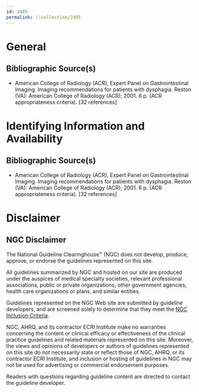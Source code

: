 ```yaml
---
id: 2485
permalink: /:collection/2485
---
```


# General

## Bibliographic Source(s)

- American College of Radiology (ACR), Expert Panel on Gastrointestinal Imaging. Imaging recommendations for patients with dysphagia. Reston (VA): American College of Radiology (ACR); 2001. 6 p. (ACR appropriateness criteria). [32 references]

# Identifying Information and Availability

## Bibliographic Source(s)

- American College of Radiology (ACR), Expert Panel on Gastrointestinal Imaging. Imaging recommendations for patients with dysphagia. Reston (VA): American College of Radiology (ACR); 2001. 6 p. (ACR appropriateness criteria). [32 references]

# Disclaimer

## NGC Disclaimer

The National Guideline Clearinghouse™ (NGC) does not develop, produce, approve, or endorse the guidelines represented on this site.

All guidelines summarized by NGC and hosted on our site are produced under the auspices of medical specialty societies, relevant professional associations, public or private organizations, other government agencies, health care organizations or plans, and similar entities.

Guidelines represented on the NGC Web site are submitted by guideline developers, and are screened solely to determine that they meet the [NGC Inclusion Criteria](/help-and-about/summaries/inclusion-criteria).

NGC, AHRQ, and its contractor ECRI Institute make no warranties concerning the content or clinical efficacy or effectiveness of the clinical practice guidelines and related materials represented on this site. Moreover, the views and opinions of developers or authors of guidelines represented on this site do not necessarily state or reflect those of NGC, AHRQ, or its contractor ECRI Institute, and inclusion or hosting of guidelines in NGC may not be used for advertising or commercial endorsement purposes.

Readers with questions regarding guideline content are directed to contact the guideline developer.

